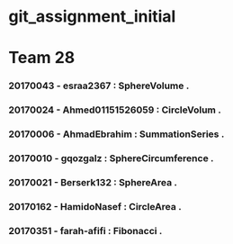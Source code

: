 # git_assignment_initial 
# Team 28

### 20170043 - esraa2367 : SphereVolume . 
### 20170024 - Ahmed01151526059 : CircleVolum . 
### 20170006 - AhmadEbrahim : SummationSeries .
### 20170010 - gqozgalz : SphereCircumference .
### 20170021 -  Berserk132 : SphereArea .
### 20170162 - HamidoNasef : CircleArea .
### 20170351 - farah-afifi : Fibonacci . 
